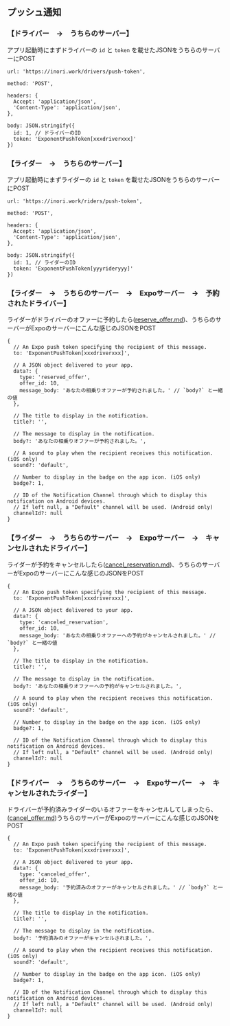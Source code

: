 ## プッシュ通知

### 【ドライバー　→　うちらのサーバー】

アプリ起動時にまずドライバーの `id` と `token` を載せたJSONをうちらのサーバーにPOST
```
url: 'https://inori.work/drivers/push-token',

method: 'POST',

headers: {
  Accept: 'application/json',
  'Content-Type': 'application/json',
},

body: JSON.stringify({
  id: 1, // ドライバーのID
  token: 'ExponentPushToken[xxxdriverxxx]'
})
```


### 【ライダー　→　うちらのサーバー】

アプリ起動時にまずライダーの `id` と `token` を載せたJSONをうちらのサーバーにPOST
```
url: 'https://inori.work/riders/push-token',

method: 'POST',

headers: {
  Accept: 'application/json',
  'Content-Type': 'application/json',
},

body: JSON.stringify({
  id: 1, // ライダーのID
  token: 'ExponentPushToken[yyyrideryyy]'
})
```


### 【ライダー　→　うちらのサーバー　→　Expoサーバー　→　予約されたドライバー】

ライダーがドライバーのオファーに予約したら([reserve_offer.md](https://github.com/Hotsuyuki/ino/blob/master/api/reservations/reserve_offer.md))、うちらのサーバーがExpoのサーバーにこんな感じのJSONをPOST
```
{
  // An Expo push token specifying the recipient of this message.
  to: 'ExponentPushToken[xxxdriverxxx]',

  // A JSON object delivered to your app.
  data?: {
    type: 'reserved_offer',
    offer_id: 10,
    message_body: 'あなたの相乗りオファーが予約されました。' // `body?` と一緒の値
  },

  // The title to display in the notification.
  title?: '',

  // The message to display in the notification.
  body?: 'あなたの相乗りオファーが予約されました。',

  // A sound to play when the recipient receives this notification. (iOS only)
  sound?: 'default',

  // Number to display in the badge on the app icon. (iOS only)
  badge?: 1,

  // ID of the Notification Channel through which to display this notification on Android devices.
  // If left null, a "Default" channel will be used. (Android only)
  channelId?: null
}
```


### 【ライダー　→　うちらのサーバー　→　Expoサーバー　→　キャンセルされたドライバー】

ライダーが予約をキャンセルしたら([cancel_reservation.md](https://github.com/Hotsuyuki/ino/blob/master/api/reservations/cancel_reservation.md))、うちらのサーバーがExpoのサーバーにこんな感じのJSONをPOST
```
{
  // An Expo push token specifying the recipient of this message.
  to: 'ExponentPushToken[xxxdriverxxx]',

  // A JSON object delivered to your app.
  data?: {
    type: 'canceled_reservation',
    offer_id: 10,
    message_body: 'あなたの相乗りオファーへの予約がキャンセルされました。' // `body?` と一緒の値
  },

  // The title to display in the notification.
  title?: '',

  // The message to display in the notification.
  body?: 'あなたの相乗りオファーへの予約がキャンセルされました。',

  // A sound to play when the recipient receives this notification. (iOS only)
  sound?: 'default',

  // Number to display in the badge on the app icon. (iOS only)
  badge?: 1,

  // ID of the Notification Channel through which to display this notification on Android devices.
  // If left null, a "Default" channel will be used. (Android only)
  channelId?: null
}
```


### 【ドライバー　→　うちらのサーバー　→　Expoサーバー　→　キャンセルされたライダー】

ドライバーが予約済みライダーのいるオファーをキャンセルしてしまったら、([cancel_offer.md](https://github.com/Hotsuyuki/ino/blob/master/api/offers/cancel_offer.md))うちらのサーバーがExpoのサーバーにこんな感じのJSONをPOST
```
{
  // An Expo push token specifying the recipient of this message.
  to: 'ExponentPushToken[xxxdriverxxx]',

  // A JSON object delivered to your app.
  data?: {
    type: 'canceled_offer',
    offer_id: 10,
    message_body: '予約済みのオファーがキャンセルされました。' // `body?` と一緒の値
  },

  // The title to display in the notification.
  title?: '',

  // The message to display in the notification.
  body?: '予約済みのオファーがキャンセルされました。',

  // A sound to play when the recipient receives this notification. (iOS only)
  sound?: 'default',

  // Number to display in the badge on the app icon. (iOS only)
  badge?: 1,

  // ID of the Notification Channel through which to display this notification on Android devices.
  // If left null, a "Default" channel will be used. (Android only)
  channelId?: null
}
```
